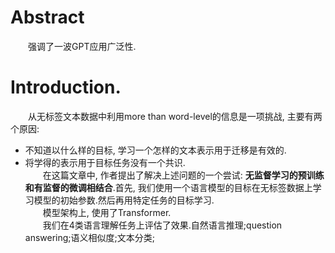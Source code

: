 # Abstract 
&emsp;&emsp;强调了一波GPT应用广泛性.

# Introduction.
&emsp;&emsp;从无标签文本数据中利用more than word-level的信息是一项挑战, 主要有两个原因:
- 不知道以什么样的目标, 学习一个怎样的文本表示用于迁移是有效的.
- 将学得的表示用于目标任务没有一个共识.  
&emsp;&emsp;在这篇文章中, 作者提出了解决上述问题的一个尝试: **无监督学习的预训练和有监督的微调相结合**.首先, 我们使用一个语言模型的目标在无标签数据上学习模型的初始参数.然后再用特定任务的目标学习.  
&emsp;&emsp;模型架构上, 使用了Transformer.  
&emsp;&emsp;我们在4类语言理解任务上评估了效果.自然语言推理;question answering;语义相似度;文本分类;  






